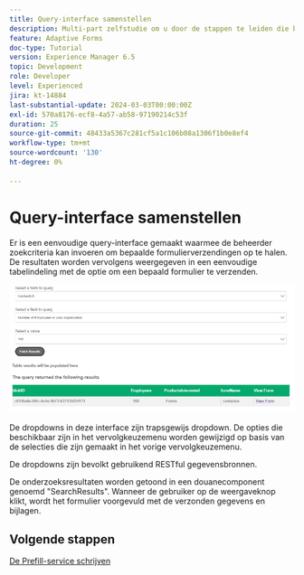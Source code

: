 ```yaml
---
title: Query-interface samenstellen
description: Multi-part zelfstudie om u door de stappen te leiden die betrokken zijn bij het opvragen van formulierverzendingen die zijn opgeslagen in Azure Portal
feature: Adaptive Forms
doc-type: Tutorial
version: Experience Manager 6.5
topic: Development
role: Developer
level: Experienced
jira: kt-14884
last-substantial-update: 2024-03-03T00:00:00Z
exl-id: 570a8176-ecf8-4a57-ab58-97190214c53f
duration: 25
source-git-commit: 48433a5367c281cf5a1c106b08a1306f1b0e8ef4
workflow-type: tm+mt
source-wordcount: '130'
ht-degree: 0%

---
```


# Query-interface samenstellen

Er is een eenvoudige query-interface gemaakt waarmee de beheerder zoekcriteria kan invoeren om bepaalde formulierverzendingen op te halen. De resultaten worden vervolgens weergegeven in een eenvoudige tabelindeling met de optie om een bepaald formulier te verzenden.

![ vraag-voorlegging ](assets/query-submissions.png)

De dropdowns in deze interface zijn trapsgewijs dropdown. De opties die beschikbaar zijn in het vervolgkeuzemenu worden gewijzigd op basis van de selecties die zijn gemaakt in het vorige vervolgkeuzemenu.

De dropdowns zijn bevolkt gebruikend RESTful gegevensbronnen.

De onderzoeksresultaten worden getoond in een douanecomponent genoemd &quot;SearchResults&quot;. Wanneer de gebruiker op de weergaveknop klikt, wordt het formulier voorgevuld met de verzonden gegevens en bijlagen.

## Volgende stappen

[De Prefill-service schrijven](./part4.md)
